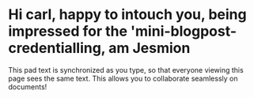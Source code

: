 # Hi carl, happy to intouch you, being impressed for the 'mini-blogpost-credentialling, am Jesmion 

This pad text is synchronized as you type, so that everyone viewing this page sees the same text.  This allows you to collaborate seamlessly on documents!